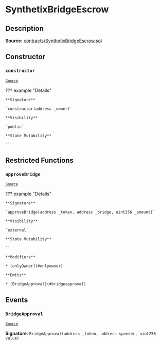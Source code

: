 # SynthetixBridgeEscrow

## Description

**Source:** [contracts/SynthetixBridgeEscrow.sol](https://github.com/Synthetixio/synthetix/tree/v2.47.0-ovm/contracts/SynthetixBridgeEscrow.sol)

## Constructor

### `constructor`

<sub>[Source](https://github.com/Synthetixio/synthetix/tree/v2.47.0-ovm/contracts/SynthetixBridgeEscrow.sol#L14)</sub>

??? example "Details"

    **Signature**

    `constructor(address _owner)`

    **Visibility**

    `public`

    **State Mutability**

    ``

## Restricted Functions

### `approveBridge`

<sub>[Source](https://github.com/Synthetixio/synthetix/tree/v2.47.0-ovm/contracts/SynthetixBridgeEscrow.sol#L16)</sub>

??? example "Details"

    **Signature**

    `approveBridge(address _token, address _bridge, uint256 _amount)`

    **Visibility**

    `external`

    **State Mutability**

    ``

    **Modifiers**

    * [onlyOwner](#onlyowner)

    **Emits**

    * [BridgeApproval](#bridgeapproval)

## Events

### `BridgeApproval`

<sub>[Source](https://github.com/Synthetixio/synthetix/tree/v2.47.0-ovm/contracts/SynthetixBridgeEscrow.sol#L26)</sub>

**Signature**: `BridgeApproval(address _token, address spender, uint256 value)`
